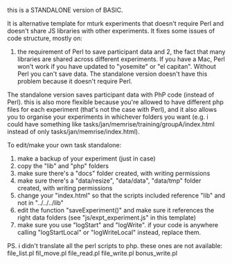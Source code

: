 this is a STANDALONE version of BASIC.

It is alternative template for mturk experiments that doesn't require Perl and doesn't share JS libraries with other experiments. It fixes some issues of code structure, mostly on:
1. the requirement of Perl to save participant data and
2, the fact that many libraries are shared across different experiments.
If you have a Mac, Perl won't work if you have updated to "yosemite" or "el capitan". Without Perl you can't save data. The standalone version doesn't have this problem because it doesn't require Perl.

The standalone version saves participant data with PhP code (instead of Perl). this is also more flexible because you're allowed to have different php files for each experiment (that's not the case with Perl), and it also allows you to organise your experiments in whichever folders you want (e.g. i could have something like tasks/jan/memrise/training/groupA/index.html instead of only tasks/jan/memrise/index.html).

To edit/make your own task standalone:
1. make a backup of your experiment (just in case)
2. copy the "lib" and "php" folders
3. make sure there's a "docs" folder created, with writing permissions
4. make sure there's a "data/resize", "data/data", "data/tmp" folder created, with writing permissions
4. change your "index.html" so that the scripts included reference "lib" and not in "../../../lib"
5. edit the function "saveExperiment()" and make sure it references the right data folders (see "js/expt_experiment.js" in this template)
6. make sure you use "logStart" and "logWrite". if your code is anywhere calling "logStartLocal" or "logWriteLocal" instead, replace them.

PS. i didn't translate all the perl scripts to php. these ones are not available:
file_list.pl
fil_move.pl
file_read.pl
file_write.pl
bonus_write.pl